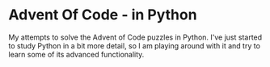 # Advent Of Code - in Python
My attempts to solve the Advent of Code puzzles in Python. 
I've just started to study Python in a bit more detail, so I am playing around with it and try to learn some of its advanced functionality.